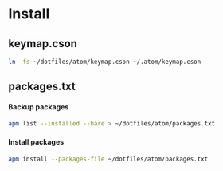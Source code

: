 # Install

## keymap.cson
```bash
ln -fs ~/dotfiles/atom/keymap.cson ~/.atom/keymap.cson
```
## packages.txt

#### Backup packages
```bash
apm list --installed --bare > ~/dotfiles/atom/packages.txt
```

#### Install packages
```bash
apm install --packages-file ~/dotfiles/atom/packages.txt
```

